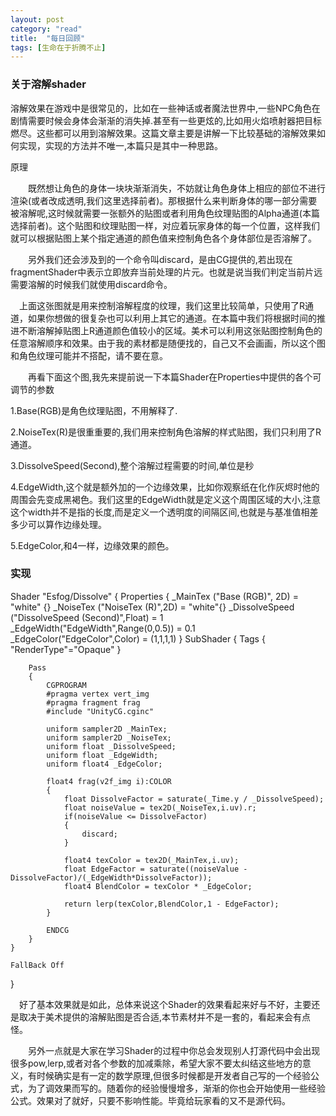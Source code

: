 ```yaml
---
layout: post
category: "read"
title:  "每日回顾"
tags: [生命在于折腾不止]
---
```



### 关于溶解shader

溶解效果在游戏中是很常见的，比如在一些神话或者魔法世界中,一些NPC角色在剧情需要时候会身体会渐渐的消失掉.甚至有一些更炫的,比如用火焰喷射器把目标燃尽。这些都可以用到溶解效果。这篇文章主要是讲解一下比较基础的溶解效果如何实现，实现的方法并不唯一,本篇只是其中一种思路。

原理

 

　　既然想让角色的身体一块块渐渐消失，不妨就让角色身体上相应的部位不进行渲染(或者改成透明,我们这里选择前者)。那根据什么来判断身体的哪一部分需要被溶解呢,这时候就需要一张额外的贴图或者利用角色纹理贴图的Alpha通道(本篇选择前者)。这个贴图和纹理贴图一样，对应着玩家身体的每一个位置，这样我们就可以根据贴图上某个指定通道的颜色值来控制角色各个身体部位是否溶解了。

　　另外我们还会涉及到的一个命令叫discard，是由CG提供的,若出现在fragmentShader中表示立即放弃当前处理的片元。也就是说当我们判定当前片远需要溶解的时候我们就使用discard命令。


　上面这张图就是用来控制溶解程度的纹理，我们这里比较简单，只使用了R通道，如果你想做的很复杂也可以利用上其它的通道。在本篇中我们将根据时间的推进不断溶解掉贴图上R通道颜色值较小的区域。美术可以利用这张贴图控制角色的任意溶解顺序和效果。由于我的素材都是随便找的，自己又不会画画，所以这个图和角色纹理可能并不搭配，请不要在意。

　　再看下面这个图,我先来提前说一下本篇Shader在Properties中提供的各个可调节的参数

1.Base(RGB)是角色纹理贴图，不用解释了.

2.NoiseTex(R)是很重重要的,我们用来控制角色溶解的样式贴图，我们只利用了R通道。

3.DissolveSpeed(Second),整个溶解过程需要的时间,单位是秒

4.EdgeWidth,这个就是额外加的一个边缘效果，比如你观察纸在化作灰烬时他的周围会先变成黑褐色。我们这里的EdgeWidth就是定义这个周围区域的大小,注意这个width并不是指的长度,而是定义一个透明度的间隔区间,也就是与基准值相差多少可以算作边缘处理。

5.EdgeColor,和4一样，边缘效果的颜色。


### 实现

Shader "Esfog/Dissolve" 
{
    Properties 
    {
        _MainTex ("Base (RGB)", 2D) = "white" {}
        _NoiseTex ("NoiseTex (R)",2D) = "white"{}
        _DissolveSpeed ("DissolveSpeed (Second)",Float) = 1
        _EdgeWidth("EdgeWidth",Range(0,0.5)) = 0.1
        _EdgeColor("EdgeColor",Color) =  (1,1,1,1)
    }
    SubShader 
    {
        Tags { "RenderType"="Opaque" }
        
        Pass
        {
            CGPROGRAM
            #pragma vertex vert_img
            #pragma fragment frag
            #include "UnityCG.cginc"
             
            uniform sampler2D _MainTex;
            uniform sampler2D _NoiseTex;
            uniform float _DissolveSpeed;
            uniform float _EdgeWidth;
            uniform float4 _EdgeColor;
            
            float4 frag(v2f_img i):COLOR
            {
                float DissolveFactor = saturate(_Time.y / _DissolveSpeed);
                float noiseValue = tex2D(_NoiseTex,i.uv).r;            
                if(noiseValue <= DissolveFactor)
                {
                    discard;
                }
                
                float4 texColor = tex2D(_MainTex,i.uv);
                float EdgeFactor = saturate((noiseValue - DissolveFactor)/(_EdgeWidth*DissolveFactor));
                float4 BlendColor = texColor * _EdgeColor;
                                
                return lerp(texColor,BlendColor,1 - EdgeFactor);
            }
            
            ENDCG
        }
    } 
    
    FallBack Off
}



　好了基本效果就是如此，总体来说这个Shader的效果看起来好与不好，主要还是取决于美术提供的溶解贴图是否合适,本节素材并不是一套的，看起来会有点怪。

　　另外一点就是大家在学习Shader的过程中你总会发现别人打源代码中会出现很多pow,lerp,或者对各个参数的加减乘除，希望大家不要太纠结这些地方的意义，有时候确实是有一定的数学原理,但很多时候都是开发者自己写的一个经验公式，为了调效果而写的。随着你的经验慢慢增多，渐渐的你也会开始使用一些经验公式。效果对了就好，只要不影响性能。毕竟给玩家看的又不是源代码。

